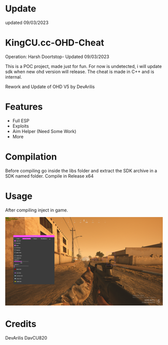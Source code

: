 # Update

updated 09/03/2023

# KingCU.cc-OHD-Cheat

Operation: Harsh Doortstop- Updated 09/03/2023

This is a POC project, made just for fun.
For now is undetected, i will update sdk when new ohd version will release.
The cheat is made in C++ and is internal.

Rework and Update of OHD V5 by DevArilis

# Features 

- Full ESP
- Exploits
- Aim Helper (Need Some Work)
- More

# Compilation

Before compiling go inside the libs folder and extract the 
SDK archive in a SDK named folder.
Compile in Release x64

# Usage

After compiling inject in game.

![Screenshot](screenshot.png)

# Credits

DevArilis
DavCU820 
